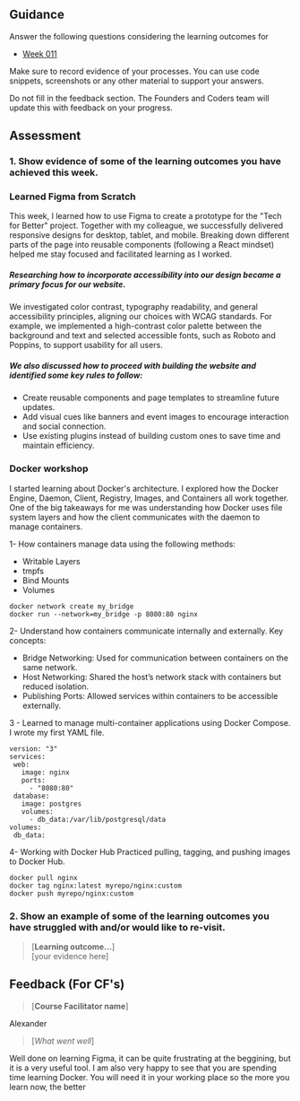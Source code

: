 ## Guidance
Answer the following questions considering the learning outcomes for
- [Week 011](https://learn.foundersandcoders.com/course/syllabus/developer/week11-project05-DOTNET-testing/learning-outcomes/)

Make sure to record evidence of your processes. You can use code snippets, screenshots or any other material to support your answers.

Do not fill in the feedback section. The Founders and Coders team will update this with feedback on your progress.

## Assessment
 ### 1. Show evidence of some of the learning outcomes you have achieved this week.
### Learned Figma from Scratch
This week, I learned how to use Figma to create a prototype for the "Tech for Better" project.
Together with my colleague, we successfully delivered responsive designs for desktop, tablet, and mobile.
Breaking down different parts of the page into reusable components (following a React mindset) helped me stay focused and facilitated learning as I worked.

##### Researching how to incorporate accessibility into our design became a primary focus for our website.
We investigated color contrast, typography readability, and general accessibility principles, aligning our choices with WCAG standards.
For example, we implemented a high-contrast color palette between the background and text and selected accessible fonts, such as Roboto and Poppins, to support usability for all users.

##### We also discussed how to proceed with building the website and identified some key rules to follow:
- Create reusable components and page templates to streamline future updates.
- Add visual cues like banners and event images to encourage interaction and social connection.
- Use existing plugins instead of building custom ones to save time and maintain efficiency.


### Docker workshop
I started learning about Docker's architecture. I explored how the Docker Engine, Daemon, Client, Registry, Images, and Containers all work together. One of the big takeaways for me was understanding how Docker uses file system layers and how the client communicates with the daemon to manage containers.

1- How containers manage data using the following methods: 
- Writable Layers
- tmpfs
- Bind Mounts
- Volumes

```
docker network create my_bridge
docker run --network=my_bridge -p 8080:80 nginx
```

2- Understand how containers communicate internally and externally. Key concepts:
- Bridge Networking: Used for communication between containers on the same network.
- Host Networking: Shared the host’s network stack with containers but reduced isolation.
- Publishing Ports: Allowed services within containers to be accessible externally.

3 - Learned to manage multi-container applications using Docker Compose. I wrote my first YAML file.
 ```
version: "3"
services:
  web:
    image: nginx
    ports:
      - "8080:80"
  database:
    image: postgres
    volumes:
      - db_data:/var/lib/postgresql/data
volumes:
  db_data:
```

4- Working with Docker Hub
Practiced pulling, tagging, and pushing images to Docker Hub.

```
docker pull nginx
docker tag nginx:latest myrepo/nginx:custom
docker push myrepo/nginx:custom
```


 ### 2. Show an example of some of the learning outcomes you have struggled with and/or would like to re-visit.
> [**Learning outcome...**]  
> [your evidence here]

## Feedback (For CF's)
> [**Course Facilitator name**]

Alexander

> [*What went well*]  

Well done on learning Figma, it can be quite frustrating at the beggining, but it is a very useful tool. I am also very happy to see that you are spending time learning Docker. You will need it in your working place so the more you learn now, the better

